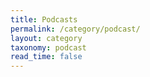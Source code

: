```yaml
---
title: Podcasts
permalink: /category/podcast/
layout: category
taxonomy: podcast
read_time: false
---
```

